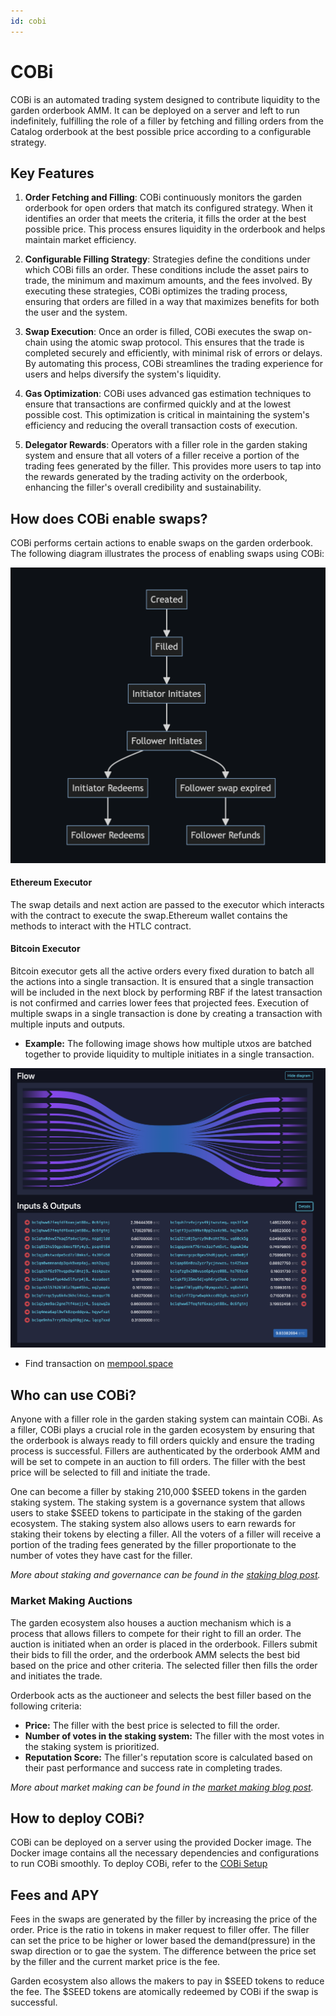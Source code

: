 ```yaml
---
id: cobi
---
```


# COBi

COBi is an automated trading system designed to contribute liquidity to the garden orderbook AMM. It can be deployed on a server and left to run indefinitely, fulfilling the role of a filler by fetching and filling orders from the Catalog orderbook at the best possible price according to a configurable strategy.


## Key Features

1. **Order Fetching and Filling**:
COBi continuously monitors the garden orderbook for open orders that match its configured strategy. When it identifies an order that meets the criteria, it fills the order at the best possible price. This process ensures liquidity in the orderbook and helps maintain market efficiency.

1. **Configurable Filling Strategy**:
Strategies define the conditions under which COBi fills an order. These conditions include the asset pairs to trade, the minimum and maximum amounts, and the fees involved. By executing these strategies, COBi optimizes the trading process, ensuring that orders are filled in a way that maximizes benefits for both the user and the system.

1. **Swap Execution**:
Once an order is filled, COBi executes the swap on-chain using the atomic swap protocol. This ensures that the trade is completed securely and efficiently, with minimal risk of errors or delays. By automating this process, COBi streamlines the trading experience for users and helps diversify the system's liquidity.

1. **Gas Optimization**:
COBi uses advanced gas estimation techniques to ensure that transactions are confirmed quickly and at the lowest possible cost. This optimization is critical in maintaining the system's efficiency and reducing the overall transaction costs of execution.

1. **Delegator Rewards**:
Operators with a filler role in the garden staking system and ensure that all voters of a filler receive a portion of the trading fees generated by the filler. This provides more users to tap into the rewards generated by the trading activity on the orderbook, enhancing the filler's overall credibility and sustainability.

## How does COBi enable swaps?

COBi performs certain actions to enable swaps on the garden orderbook. The following diagram illustrates the process of enabling swaps using COBi:

![swap process](../images/cobi_swaps.png)

#### Ethereum Executor
 The swap details and next action are passed to the executor which interacts with the contract to execute the swap.Ethereum wallet contains the methods to interact with the HTLC contract.

#### Bitcoin Executor
  Bitcoin executor gets all the active orders every fixed duration to batch all the actions into a single transaction. It is ensured that a single transaction will be included in the next block by performing RBF if the latest transaction is not confirmed and carries lower fees that projected fees.  Execution of multiple swaps in a single transaction is done by creating a transaction with multiple inputs and outputs.

- **Example:** The following image shows how multiple utxos are batched together to provide liquidity to multiple initiates in a single transaction.

![batching](../images/batching.png)

  - Find transaction on [mempool.space](https://mempool.space/tx/4d6558e383eafc9599cde547c1fa8d9f61d8532348f90f13e7a040e12b413972)


## Who can use COBi?

Anyone with a filler role in the garden staking system can maintain COBi. As a filler, COBi plays a crucial role in the garden ecosystem by ensuring that the orderbook is always ready to fill orders quickly and ensure the trading process is successful. Fillers are authenticated by the orderbook AMM and will be set to compete in an auction to fill orders. The filler with the best price will be selected to fill and initiate the trade.

One can become a filler by staking 210,000 $SEED tokens in the garden staking system. The staking system is a governance system that allows users to stake $SEED tokens to participate in the staking of the garden ecosystem. The staking system also allows users to earn rewards for staking their tokens by electing a filler. All the voters of a filler will receive a portion of the trading fees generated by the filler proportionate to the number of votes they have cast for the filler.
  
*More about staking and governance can be found in the [staking blog post]((https://garden.finance/blogs/staking-is-live/)).*


### Market Making Auctions

The garden ecosystem also houses a auction mechanism which is a process that allows fillers to compete for their right to fill an order. The auction is initiated when an order is placed in the orderbook. Fillers submit their bids to fill the order, and the orderbook AMM selects the best bid based on the price and other criteria. The selected filler then fills the order and initiates the trade.

Orderbook acts as the auctioneer and selects the best filler based on the following criteria:

- **Price:** The filler with the best price is selected to fill the order.
- **Number of votes in the staking system:** The filler with the most votes in the staking system is prioritized.
- **Reputation Score:** The filler's reputation score is calculated based on their past performance and success rate in completing trades.
  
*More about market making can be found in the [market making blog post](https://garden.finance/blogs/market-making-and-staking/).*

## How to deploy COBi?

COBi can be deployed on a server using the provided Docker image. The Docker image contains all the necessary dependencies and configurations to run COBi smoothly. To deploy COBi, refer to the [COBi Setup](https://github.com/catalogfi/cobi/tree/feat/readme?tab=readme-ov-file#setup)

## Fees and APY

Fees in the swaps are generated by the filler by increasing the price of the order. Price is the ratio in tokens in maker request to filler offer. The filler can set the price to be higher or lower based the demand(pressure) in the swap direction or to gae the system. The difference between the price set by the filler and the current market price is the fee.

Garden ecosystem also allows the makers to pay in $SEED tokens to reduce the fee. The $SEED tokens are atomically redeemed by COBi if the swap is successful.

